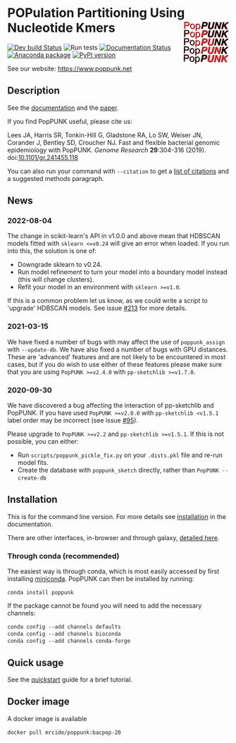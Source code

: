 # POPulation Partitioning Using Nucleotide Kmers <img src='docs/images/poppunk_v2.png' align="right" height="100" />

<!-- badges: start -->
[![Dev build Status](https://dev.azure.com/jlees/PopPUNK/_apis/build/status/johnlees.PopPUNK?branchName=master)](https://dev.azure.com/jlees/PopPUNK/_build/latest?definitionId=1&branchName=master)
![Run tests](https://github.com/bacpop/PopPUNK/workflows/Run%20tests/badge.svg)
[![Documentation Status](https://readthedocs.org/projects/poppunk/badge/?version=latest)](https://poppunk.readthedocs.io/)
[![Anaconda package](https://anaconda.org/bioconda/poppunk/badges/version.svg)](https://anaconda.org/bioconda/poppunk)
[![PyPI version](https://badge.fury.io/py/poppunk.svg)](https://badge.fury.io/py/poppunk)
<!-- badges: end -->

See our website: <https://www.poppunk.net>

## Description

See the [documentation](http://poppunk.readthedocs.io/en/latest/) and the
[paper](https://doi.org/10.1101/gr.241455.118).

If you find PopPUNK useful, please cite us:

Lees JA, Harris SR, Tonkin-Hill G, Gladstone RA, Lo SW, Weiser JN, Corander J, Bentley SD, Croucher NJ.
Fast and flexible bacterial genomic epidemiology with PopPUNK. *Genome Research* **29**:304-316 (2019).
doi:[10.1101/gr.241455.118](https://doi.org/10.1101/gr.241455.118)

You can also run your command with `--citation` to get a [list of citations](https://poppunk.readthedocs.io/en/latest/citing.html) and a
suggested methods paragraph.

## News

### 2022-08-04
The change in scikit-learn's API in v1.0.0 and above mean that HDBSCAN models
fitted with `sklearn <=v0.24` will give an error when loaded. If you run into this,
the solution is one of:
- Downgrade sklearn to v0.24.
- Run model refinement to turn your model into a boundary model instead (this will
change clusters).
- Refit your model in an environment with `sklearn >=v1.0`.

If this is a common problem let us know, as we could write a script to 'upgrade'
HDBSCAN models.
See issue [#213](https://github.com/bacpop/PopPUNK/issues/213) for more details.
### 2021-03-15
We have fixed a number of bugs with may affect the use of `poppunk_assign` with
`--update-db`. We have also fixed a number of bugs with GPU distances. These are
'advanced' features and are not likely to be encountered in most cases, but if you do wish to use either of these features please make sure that you are using
`PopPUNK >=v2.4.0` with `pp-sketchlib >=v1.7.0`.
### 2020-09-30
We have discovered a bug affecting the interaction of pp-sketchlib and PopPUNK.
If you have used `PopPUNK >=v2.0.0` with `pp-sketchlib <v1.5.1` label order may
be incorrect (see issue [#95](https://github.com/bacpop/PopPUNK/issues/95)).

Please upgrade to `PopPUNK >=v2.2` and `pp-sketchlib >=v1.5.1`. If this is not
possible, you can either:
- Run `scripts/poppunk_pickle_fix.py` on your `.dists.pkl` file and re-run
  model fits.
- Create the database with `poppunk_sketch` directly, rather than
  `PopPUNK --create-db`

## Installation

This is for the command line version. For more details see [installation](https://poppunk.readthedocs.io/en/latest/installation.html) in the documentation.

There are other interfaces, in-browser and through galaxy, [detailed here](https://poppunk.net/pages/interfaces.html).

### Through conda (recommended)

The easiest way is through conda, which is most easily accessed by first
installing [miniconda](https://conda.io/miniconda.html). PopPUNK can then
be installed by running:
```
conda install poppunk
```
If the package cannot be found you will need to add the necessary channels:
```
conda config --add channels defaults
conda config --add channels bioconda
conda config --add channels conda-forge
```

## Quick usage

See the [quickstart](https://poppunk.readthedocs.io/en/latest/quickstart.html) guide
for a brief tutorial.

## Docker image

A docker image is available

```
docker pull mrcide/poppunk:bacpop-20
```
